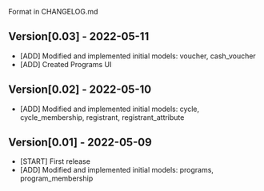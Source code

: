 Format in CHANGELOG.md

## Version[0.03] - 2022-05-11
- [ADD] Modified and implemented initial models: voucher, cash_voucher
- [ADD] Created Programs UI

## Version[0.02] - 2022-05-10
- [ADD] Modified and implemented initial models: cycle, cycle_membership, registrant, registrant_attribute

## Version[0.01] - 2022-05-09

- [START] First release
- [ADD] Modified and implemented initial models: programs, program_membership
